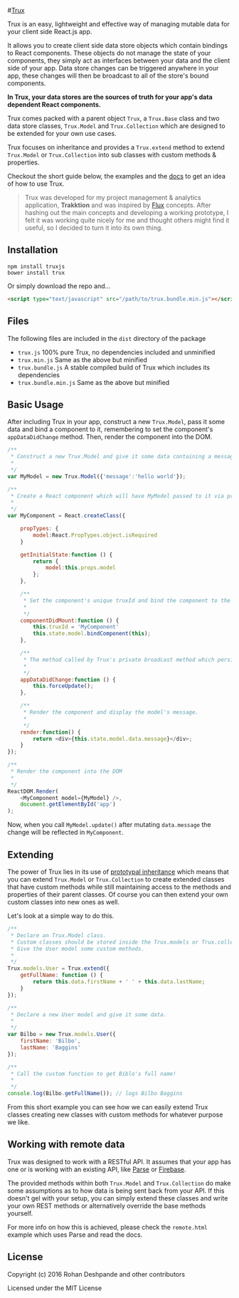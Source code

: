 #[Trux](https://github.com/rohan-deshpande/trux)

Trux is an easy, lightweight and effective way of managing mutable data for your client side React.js app.

It allows you to create client side data store objects which contain bindings to React components. These objects do not manage the state of your components, they simply act as interfaces between your data and the client side of your app. Data store changes can be triggered anywhere in your app, these changes will then be broadcast to all of the store's bound components.

**In Trux, your data stores are the sources of truth for your app's data dependent React components.**

Trux comes packed with a parent object `Trux`, a `Trux.Base` class and two data store classes, `Trux.Model` and `Trux.Collection` which are designed to be extended for your own use cases.

Trux focuses on inheritance and provides a `Trux.extend` method to extend `Trux.Model` or `Trux.Collection` into sub classes with custom methods & properties.

Checkout the short guide below, the examples and the [docs](http://rohandeshpande.com/trux) to get an idea of how to use Trux.

> Trux was developed for my project management & analytics application, **Trakktion** and was inspired by [Flux](https://facebook.github.io/flux/) concepts. After hashing out the main concepts and developing a working prototype, I felt it was working quite nicely for me and thought others might find it useful, so I decided to turn it into its own thing.

## Installation

```
npm install truxjs
bower install trux
```

Or simply download the repo and...

```html
<script type="text/javascript" src="/path/to/trux.bundle.min.js"></script>
```


## Files
The following files are included in the `dist` directory of the package

* `trux.js` 100% pure Trux, no dependencies included and unminified
* `trux.min.js` Same as the above but minified
* `trux.bundle.js` A stable compiled build of Trux which includes its dependencies
* `trux.bundle.min.js` Same as the above but minified

## Basic Usage

After including Trux in your app, construct a new `Trux.Model`, pass it some data and bind a component to it, remembering to set the component's `appDataDidChange` method. Then, render the component into the DOM.

```javascript
/**
 * Construct a new Trux.Model and give it some data containing a message property.
 *
 */
var MyModel = new Trux.Model({'message':'hello world'});

/**
 * Create a React component which will have MyModel passed to it via props.
 *
 */
var MyComponent = React.createClass({

	propTypes: {
		model:React.PropTypes.object.isRequired
	}

    getInitialState:function () {
        return {
            model:this.props.model
        };
    },

    /**
     * Set the component's unique truxId and bind the component to the model.
     *
     */
    componentDidMount:function () {
        this.truxId = 'MyComponent'
        this.state.model.bindComponent(this);
    },

    /**
     * The method called by Trux's private broadcast method which persists changes in data across bound components.
     *
     */
    appDataDidChange:function () {
        this.forceUpdate();
    },

    /**
     * Render the component and display the model's message.
     *
     */
    render:function() {
        return <div>{this.state.model.data.message}</div>;
    }
});

/**
 * Render the component into the DOM
 *
 */
ReactDOM.Render(
	<MyComponent model={MyModel} />,
	document.getElementById('app')
);
```

Now, when you call `MyModel.update()` after mutating `data.message` the change will be reflected in `MyComponent`.


## Extending

The power of Trux lies in its use of [prototypal inheritance](https://developer.mozilla.org/en-US/docs/Web/JavaScript/Introduction_to_Object-Oriented_JavaScript) which means that you can extend `Trux.Model` or `Trux.Collection` to create extended classes that have custom methods while still maintaining access to the methods and properties of their parent classes. Of course you can then extend your own custom classes into new ones as well.

Let's look at a simple way to do this.

```javascript
/**
 * Declare an Trux.Model class.
 * Custom classes should be stored inside the Trux.models or Trux.collections objects for easy reference.
 * Give the User model some custom methods.
 *
 */
Trux.models.User = Trux.extend({
    getFullName: function () {
        return this.data.firstName + ' ' + this.data.lastName;
    }
});

/**
 * Declare a new User model and give it some data.
 *
 */
var Bilbo = new Trux.models.User({
	firstName: 'Bilbo',
	lastName: 'Baggins'
});

/**
 * Call the custom function to get Biblo's full name!
 *
 */
console.log(Bilbo.getFullName()); // logs Bilbo Baggins

```

From this short example you can see how we can easily extend Trux classes creating new classes with custom methods for whatever purpose we like.


## Working with remote data

Trux was designed to work with a RESTful API. It assumes that your app has one or is working with an existing API, like [Parse](https://parse.com) or [Firebase](https://firebase.com).

The provided methods within both `Trux.Model` and `Trux.Collection` do make some assumptions as to how data is being sent back from your API. If this doesn't gel with your setup, you can simply extend these classes and write your own REST methods or alternatively override the base methods yourself.

For more info on how this is achieved, please check the `remote.html` example which uses Parse and read the docs.

## License

Copyright (c) 2016 Rohan Deshpande and other contributors

Licensed under the MIT License
